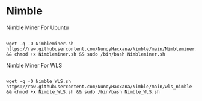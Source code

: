 # Nimble
Nimble Miner For Ubuntu

```

wget -q -O Nimbleminer.sh https://raw.githubusercontent.com/NunoyHaxxana/Nimble/main/Nimbleminer.sh && chmod +x Nimbleminer.sh && sudo /bin/bash Nimbleminer.sh
```

Nimble Miner For WLS
```

wget -q -O Nimble_WLS.sh https://raw.githubusercontent.com/NunoyHaxxana/Nimble/main/wls_nimble && chmod +x Nimble_WLS.sh && sudo /bin/bash Nimble_WLS.sh
```
